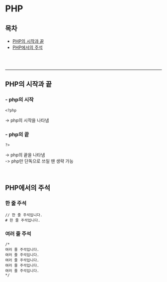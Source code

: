 # PHP

## 목차

- [PHP의 시작과 끝](#php의-시작과-끝)   
- [PHP에서의 주석](#php에서의-주석)


<br><br>

-----


## PHP의 시작과 끝

### - php의 시작

```
<?php
```

-> php의 시작을 나타냄

### - php의 끝 

```
?>
```

-> php의 끝을 나타냄   
-> php만 단독으로 쓰일 땐 생략 가능

<br>


## PHP에서의 주석

### 한 줄 주석

```
// 한 줄 주석입니다.
# 한 줄 주석입니다.
```

### 여러 줄 주석

```
/*
여러 줄 주석입니다.
여러 줄 주석입니다.
여러 줄 주석입니다.
여러 줄 주석입니다.
여러 줄 주석입니다.
*/
```